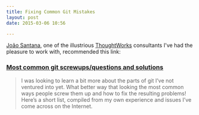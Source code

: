 ```yaml
---
title: Fixing Common Git Mistakes
layout: post
date: 2015-03-06 10:56

---
```


[João Santana](https://github.com/jlucasps), one of the illustrious
[ThoughtWorks](http://www.thoughtworks.com/) consultants I've had the pleasure
to work with, recommended this link:


### [Most common git screwups/questions and solutions](http://41j.com/blog/2015/02/common-git-screwupsquestions-solutions/)
> I was looking to learn a bit more about the parts of git I’ve not ventured into
> yet. What better way that looking the most common ways people screw them up and
> how to fix the resulting problems! Here’s a short list, compiled from my own
> experience and issues I’ve come across on the Internet.

